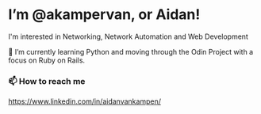 # I’m @akampervan, or Aidan!

I'm interested in Networking, Network Automation and Web Development

🌱 I’m currently learning Python and moving through the Odin Project with a focus on Ruby on Rails.
### 📫 How to reach me
https://www.linkedin.com/in/aidanvankampen/
